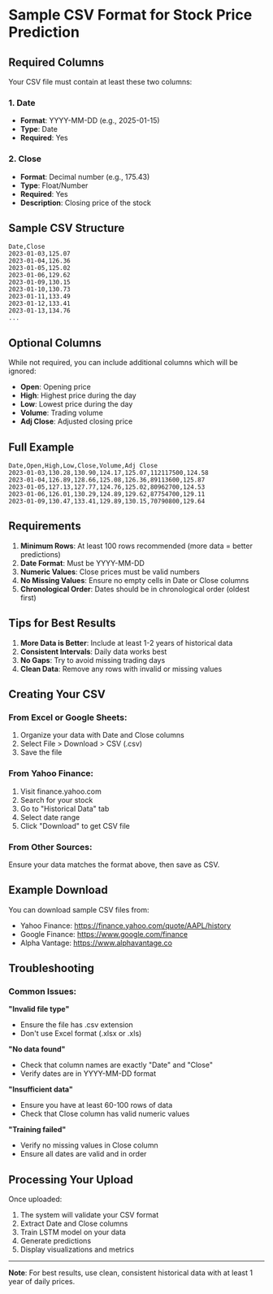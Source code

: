 # Sample CSV Format for Stock Price Prediction

## Required Columns

Your CSV file must contain at least these two columns:

### 1. Date
- **Format**: YYYY-MM-DD (e.g., 2025-01-15)
- **Type**: Date
- **Required**: Yes

### 2. Close
- **Format**: Decimal number (e.g., 175.43)
- **Type**: Float/Number
- **Required**: Yes
- **Description**: Closing price of the stock

## Sample CSV Structure

```csv
Date,Close
2023-01-03,125.07
2023-01-04,126.36
2023-01-05,125.02
2023-01-06,129.62
2023-01-09,130.15
2023-01-10,130.73
2023-01-11,133.49
2023-01-12,133.41
2023-01-13,134.76
...
```

## Optional Columns

While not required, you can include additional columns which will be ignored:

- **Open**: Opening price
- **High**: Highest price during the day
- **Low**: Lowest price during the day
- **Volume**: Trading volume
- **Adj Close**: Adjusted closing price

## Full Example

```csv
Date,Open,High,Low,Close,Volume,Adj Close
2023-01-03,130.28,130.90,124.17,125.07,112117500,124.58
2023-01-04,126.89,128.66,125.08,126.36,89113600,125.87
2023-01-05,127.13,127.77,124.76,125.02,80962700,124.53
2023-01-06,126.01,130.29,124.89,129.62,87754700,129.11
2023-01-09,130.47,133.41,129.89,130.15,70790800,129.64
```

## Requirements

1. **Minimum Rows**: At least 100 rows recommended (more data = better predictions)
2. **Date Format**: Must be YYYY-MM-DD
3. **Numeric Values**: Close prices must be valid numbers
4. **No Missing Values**: Ensure no empty cells in Date or Close columns
5. **Chronological Order**: Dates should be in chronological order (oldest first)

## Tips for Best Results

1. **More Data is Better**: Include at least 1-2 years of historical data
2. **Consistent Intervals**: Daily data works best
3. **No Gaps**: Try to avoid missing trading days
4. **Clean Data**: Remove any rows with invalid or missing values

## Creating Your CSV

### From Excel or Google Sheets:
1. Organize your data with Date and Close columns
2. Select File > Download > CSV (.csv)
3. Save the file

### From Yahoo Finance:
1. Visit finance.yahoo.com
2. Search for your stock
3. Go to "Historical Data" tab
4. Select date range
5. Click "Download" to get CSV file

### From Other Sources:
Ensure your data matches the format above, then save as CSV.

## Example Download

You can download sample CSV files from:
- Yahoo Finance: https://finance.yahoo.com/quote/AAPL/history
- Google Finance: https://www.google.com/finance
- Alpha Vantage: https://www.alphavantage.co

## Troubleshooting

### Common Issues:

**"Invalid file type"**
- Ensure the file has .csv extension
- Don't use Excel format (.xlsx or .xls)

**"No data found"**
- Check that column names are exactly "Date" and "Close"
- Verify dates are in YYYY-MM-DD format

**"Insufficient data"**
- Ensure you have at least 60-100 rows of data
- Check that Close column has valid numeric values

**"Training failed"**
- Verify no missing values in Close column
- Ensure all dates are valid and in order

## Processing Your Upload

Once uploaded:
1. The system will validate your CSV format
2. Extract Date and Close columns
3. Train LSTM model on your data
4. Generate predictions
5. Display visualizations and metrics

---

**Note**: For best results, use clean, consistent historical data with at least 1 year of daily prices.
